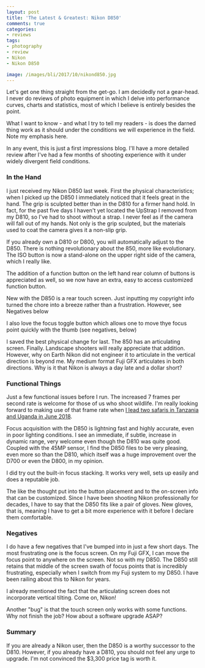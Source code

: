 ```yaml
---
layout: post
title: 'The Latest & Greatest: Nikon D850'
comments: true
categories:
- reviews
tags:
- photography
- review
- Nikon
- Nikon D850

image: /images/bli/2017/10/nikond850.jpg
---
```

 
Let's get one thing straight from the get-go. I am decidedly not a gear-head. I never do reviews of photo equipment in which I delve into performance curves, charts and statistics, most of which I believe is entirely besides the point. 

What I want to know - and what I try to tell my readers - is does the darned thing work as it should under the conditions we will experience in the field. Note my emphasis here.

In any event, this is just a first impressions blog. I'll have a more detailed review after I've had a few months of shooting experience with it under widely divergent field conditions.  

### In the Hand

I just received my Nikon D850 last week. First the physical characteristics; when I picked up the D850 I immediately noticed that it feels great in the hand. The grip is sculpted better than in the D810 for a firmer hand hold. In fact, for the past five days I haven't yet located the UpStrap I removed from my D810, so I've had to shoot without a strap. I never feel as if the camera will fall out of my hands. Not only is the grip sculpted, but the materials used to coat the camera gives it a non-slip grip. 

If you already own a D810 or D800, you will automatically adjust to the D850. There is nothing revolutionary about the 850, more like evolutionary. The ISO button is now a stand-alone on the upper right side of the camera, which I really like. 

The addition of a function button on the left hand rear column of buttons is appreciated as well, so we now have an extra, easy to access customized function button.  

New with the D850 is a rear touch screen. Just inputting my copyright info turned the chore into a breeze rather than a frustration. However, see Negatives below

I also love the focus toggle button which allows one to move thye focus point quickly with the thumb (see negatives, below)

I saved the best physical change for last. The 850 has an articulating screen. Finally. Landscape shooters will really appreciate that addition. However, why on Earth Nikon did not engineer it to articulate in the vertical direction is beyond me. My medium format Fuji GFX articulates in both directions. Why is it that Nikon is always a day late and a dollar short? 

### Functional Things

Just a few functional issues before I run. The increased 7 frames per second rate is welcome for those of us who shoot wildlife. I'm really looking forward to making use of that frame rate when [I lead two safaris in Tanzania and Uganda in June 2018](http://tour.lesterpickerphoto.com/). 

Focus acquisition with the D850 is lightning fast and highly accurate, even in poor lighting conditions. I see an immediate, if subtle, increase in dynamic range, very welcome even though the D810 was quite good. Coupled with the 45MP sensor, I find the D850 files to be very pleasing, even more so than the D810, which itself was a huge improvement over the D700 or even the D800, in my opinion. 

I did try out the built-in focus stacking. It works very well, sets up easily and does a reputable job. 

The like the thought put into the button placement and to the on-screen info that can be customized. Since I have been shooting Nikon professionally for decades, I have to say that the D850 fits like a pair of gloves. New gloves, that is, meaning I have to get a bit more experience with it before I declare them comfortable. 

### Negatives

I do have a few negatives that I've bumped into in just a few short days. The most frustrating one is the focus screen. On my Fuji GFX, I can move the focus point to anywhere on the screen. Not so with my D850. The D850 still retains that middle of the screen swath of focus points that is incredibly frustrating, especially when I switch from my Fuji system to my D850. I have been railing about this to Nikon for years. 

I already mentioned the fact that the articulating screen does not incorporate vertical tilting. Come on, Nikon!

Another "bug" is that the touch screen only works with some functions. Why not finish the job? How about a software upgrade ASAP? 

### Summary

If you are already a Nikon user, then the D850 is a worthy successor to the D810. However, if you already have a D810, you should not feel any urge to upgrade. I'm not convinced the $3,300 price tag is worth it. 
